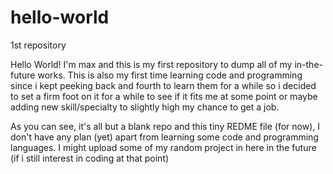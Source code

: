 # hello-world
1st repository

Hello World! I'm max and this is my first repository to dump all of my in-the-future works.
This is also my first time learning code and programming since i kept peeking back and fourth to learn them for a while so i decided to set a firm foot on it for a while to see if it fits me at some point or maybe adding new skill/specialty to slightly high my chance to get a job.

As you can see, it's all but a blank repo and this tiny REDME file (for now), I don't have any plan (yet) apart from learning some code and programming languages.
I might upload some of my random project in here in the future (if i still interest in coding at that point)
